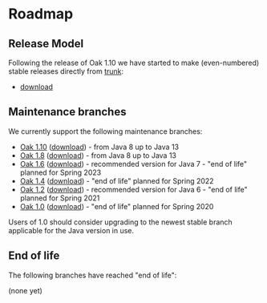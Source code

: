 <!--
   Licensed to the Apache Software Foundation (ASF) under one or more
   contributor license agreements.  See the NOTICE file distributed with
   this work for additional information regarding copyright ownership.
   The ASF licenses this file to You under the Apache License, Version 2.0
   (the "License"); you may not use this file except in compliance with
   the License.  You may obtain a copy of the License at

       http://www.apache.org/licenses/LICENSE-2.0

   Unless required by applicable law or agreed to in writing, software
   distributed under the License is distributed on an "AS IS" BASIS,
   WITHOUT WARRANTIES OR CONDITIONS OF ANY KIND, either express or implied.
   See the License for the specific language governing permissions and
   limitations under the License.
  -->

Roadmap
=======

Release Model
-------------
Following the release of Oak 1.10 we have started to make (even-numbered) stable
releases directly from [trunk](https://svn.apache.org/repos/asf/jackrabbit/oak/trunk/):

* [download](https://jackrabbit.apache.org/jcr/downloads.html#latest)


Maintenance branches
--------------------
We currently support the following maintenance branches:

* [Oak 1.10](https://svn.apache.org/repos/asf/jackrabbit/oak/branches/1.10/) ([download](https://jackrabbit.apache.org/jcr/downloads.html#oak1.10)) - from Java 8 up to Java 13
* [Oak 1.8](https://svn.apache.org/repos/asf/jackrabbit/oak/branches/1.8/) ([download](https://jackrabbit.apache.org/jcr/downloads.html#oak1.8)) - from Java 8 up to Java 13
* [Oak 1.6](https://svn.apache.org/repos/asf/jackrabbit/oak/branches/1.6/) ([download](https://jackrabbit.apache.org/jcr/downloads.html#oak1.6)) - recommended version for Java 7 - "end of life" planned for Spring 2023
* [Oak 1.4](https://svn.apache.org/repos/asf/jackrabbit/oak/branches/1.4/) ([download](https://jackrabbit.apache.org/jcr/downloads.html#oak1.4)) - "end of life" planned for Spring 2022
* [Oak 1.2](https://svn.apache.org/repos/asf/jackrabbit/oak/branches/1.2/) ([download](https://jackrabbit.apache.org/jcr/downloads.html#oak1.2)) - recommended version for Java 6 - "end of life" planned for Spring 2021
* [Oak 1.0](https://svn.apache.org/repos/asf/jackrabbit/oak/branches/1.0/) ([download](https://jackrabbit.apache.org/jcr/downloads.html#oak1.0)) - "end of life" planned for Spring 2020

Users of 1.0 should consider upgrading to the newest stable branch applicable for the Java version in use.

End of life
-----------
The following branches have reached "end of life":

(none yet)